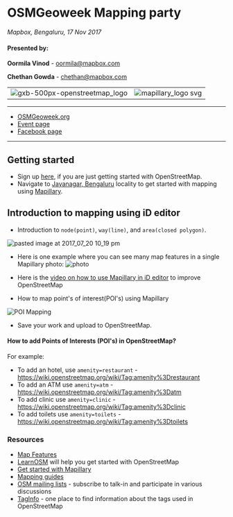 # OSMGeoweek Mapping party 
*Mapbox, Bengaluru, 17 Nov 2017*

#### Presented by:

**Oormila Vinod** - oormila@mapbox.com

**Chethan Gowda** - chethan@mapbox.com

| | | 
|---|---|
|![gxb-500px-openstreetmap_logo](https://user-images.githubusercontent.com/6770741/28453477-34d856f8-6e15-11e7-95d1-022ab54b0355.png) | ![mapillary_logo svg](https://user-images.githubusercontent.com/6770741/32936973-6cc75bf6-cb9c-11e7-8701-83b2d155939c.png)|

---

- [OSMGeoweek.org](http://osmgeoweek.org/)
- [Event page](https://www.mapbox.com/events/osm-geoweek-blr/)
- [Facebook page](https://www.facebook.com/events/1239288609549971/)

---

## Getting started

- Sign up [here](https://www.openstreetmap.org), if you are just getting started with OpenStreetMap.  
- Navigate to [Jayanagar, Bengaluru](https://www.openstreetmap.org/#map=15/12.9390/77.5859) locality to get started with mapping using [Mapillary](https://www.mapillary.com/). 

## Introduction to mapping using iD editor

- Introduction to `node(point)`, `way(line)`, and `area(closed polygon)`.

![pasted image at 2017_07_20 10_19 pm](https://user-images.githubusercontent.com/6770741/28456397-c7b56830-6e1f-11e7-9404-3838bfbcbd9e.png)

- Here is one example where you can see many map features in a single Mapillary photo:
![photo](https://user-images.githubusercontent.com/6770741/32940836-d9e8e710-cba9-11e7-8ca3-60582b398a2d.jpg)

- Here is the [video on how to use Mapillary in iD editor](https://www.youtube.com/watch?v=1H8fx6ZUDTw) to improve OpenStreetMap
- How to map point's of interest(POI's) using Mapillary 

![POI Mapping](https://imgur.com/a/Ii8vO)

- Save your work and upload to OpenStreetMap.


#### How to add Points of Interests (POI's) in OpenStreetMap?

For example:
- To add an hotel, use `amenity=restaurant` - https://wiki.openstreetmap.org/wiki/Tag:amenity%3Drestaurant
- To add an ATM use `amenity=atm` - https://wiki.openstreetmap.org/wiki/Tag:amenity%3Datm
- To add clinic use `amenity=clinic` - https://wiki.openstreetmap.org/wiki/Tag:amenity%3Dclinic
- To add toilets use `amenity=toilets` - https://wiki.openstreetmap.org/wiki/Tag:amenity%3Dtoilets

### Resources

- [Map Features](https://wiki.openstreetmap.org/wiki/Map_Features#Amenity)
- [LearnOSM](http://learnosm.org/en/) will help you get started with OpenStreetMap
- [Get started with Mapillary](http://blog.mapillary.com/tutorials/2015/01/13/getting_started.html)
- [Mapping guides](https://www.mapbox.com/mapping/) 
- [OSM mailing lists](https://wiki.openstreetmap.org/wiki/Mailing_lists) - subscribe to talk-in and participate in various discussions
- [TagInfo](https://taginfo.openstreetmap.org/) - one place to find information about the tags used in OpenStreetMap

